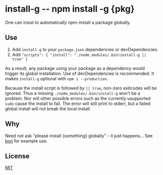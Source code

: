# install-g -- npm install -g {pkg}

One can insist to automatically npm-install a package globally.

## Use

1. Add `install-g` to your `package.json` dependencies or devDependencies.
2. Add `"scripts": { "install": "./node_modules/.bin/install-g || true" }`

As a result, any package using your package as a dependency would trigger its global installation.
Use of devDependencies is recommended.  It makes `install-g` optional with `npm i --production`.

Because the install script is followed by `|| true`, non-zero exitcodes will be ignored.
Thus a missing `./node_modules/.bin/install-g` won't be a problem.  Nor will other possible errors
such as the currently usupported `sudo` cause the install to fail.  The error will still print
to stderr, but a failed global install will not break the local install.

## Why

Need not ask "please install {something} globally" - it just happens...
See [bon](https://github.com/orlin/bon) for example use.

## License

[MIT](http://orlin.mit-license.org)
